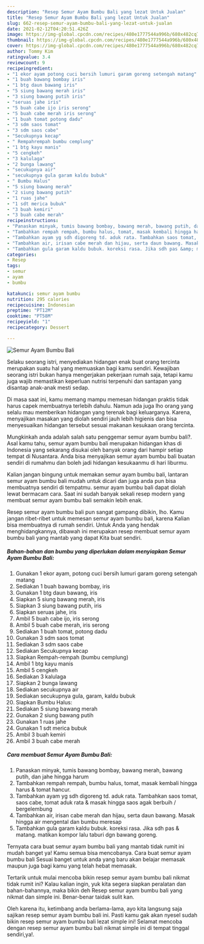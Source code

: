 ```yaml
---
description: "Resep Semur Ayam Bumbu Bali yang lezat Untuk Jualan"
title: "Resep Semur Ayam Bumbu Bali yang lezat Untuk Jualan"
slug: 662-resep-semur-ayam-bumbu-bali-yang-lezat-untuk-jualan
date: 2021-02-12T04:20:51.426Z
image: https://img-global.cpcdn.com/recipes/480e1777544a996b/680x482cq70/semur-ayam-bumbu-bali-foto-resep-utama.jpg
thumbnail: https://img-global.cpcdn.com/recipes/480e1777544a996b/680x482cq70/semur-ayam-bumbu-bali-foto-resep-utama.jpg
cover: https://img-global.cpcdn.com/recipes/480e1777544a996b/680x482cq70/semur-ayam-bumbu-bali-foto-resep-utama.jpg
author: Tommy Kim
ratingvalue: 3.4
reviewcount: 9
recipeingredient:
- "1 ekor ayam potong cuci bersih lumuri garam goreng setengah matang"
- "1 buah bawang bombay iris"
- "1 btg daun bawang iris"
- "5 siung bawang merah iris"
- "3 siung bawang putih iris"
- "seruas jahe iris"
- "5 buah cabe ijo iris serong"
- "5 buah cabe merah iris serong"
- "1 buah tomat potong dadu"
- "3 sdm saos tomat"
- "3 sdm saos cabe"
- "Secukupnya kecap"
- " Rempahrempah bumbu cemplung"
- "1 btg kayu manis"
- "5 cengkeh"
- "3 kalulaga"
- "2 bunga lawang"
- "secukupnya air"
- "secukupnya gula garam kaldu bubuk"
- " Bumbu Halus"
- "5 siung bawang merah"
- "2 siung bawang putih"
- "1 ruas jahe"
- "1 sdt merica bubuk"
- "3 buah kemiri"
- "3 buah cabe merah"
recipeinstructions:
- "Panaskan minyak, tumis bawang bombay, bawang merah, bawang putih, dan jahe hingga harum"
- "Tambahkan rempah rempah, bumbu halus, tomat, masak kembali hingga harus &amp; tomat hancur."
- "Tambahkan ayam yg sdh digoreng td. aduk rata. Tambahkan saos tomat, saos cabe, tomat aduk rata &amp; masak hingga saos agak berbuih / bergelembung"
- "Tambahkan air, irisan cabe merah dan hijau, serta daun bawang. Masak hingga air mengental dan bumbu meresap"
- "Tambahkan gula garam kaldu bubuk. koreksi rasa. Jika sdh pas &amp; matang. matikan kompor lalu taburi dgn bawang goreng."
categories:
- Resep
tags:
- semur
- ayam
- bumbu

katakunci: semur ayam bumbu 
nutrition: 295 calories
recipecuisine: Indonesian
preptime: "PT12M"
cooktime: "PT58M"
recipeyield: "1"
recipecategory: Dessert

---
```



![Semur Ayam Bumbu Bali](https://img-global.cpcdn.com/recipes/480e1777544a996b/680x482cq70/semur-ayam-bumbu-bali-foto-resep-utama.jpg)

Selaku seorang istri, menyediakan hidangan enak buat orang tercinta merupakan suatu hal yang memuaskan bagi kamu sendiri. Kewajiban seorang istri bukan hanya mengerjakan pekerjaan rumah saja, tetapi kamu juga wajib memastikan keperluan nutrisi terpenuhi dan santapan yang disantap anak-anak mesti sedap.

Di masa  saat ini, kamu memang mampu memesan hidangan praktis tidak harus capek membuatnya terlebih dahulu. Namun ada juga lho orang yang selalu mau memberikan hidangan yang terenak bagi keluarganya. Karena, menyajikan masakan yang diolah sendiri jauh lebih higienis dan bisa menyesuaikan hidangan tersebut sesuai makanan kesukaan orang tercinta. 



Mungkinkah anda adalah salah satu penggemar semur ayam bumbu bali?. Asal kamu tahu, semur ayam bumbu bali merupakan hidangan khas di Indonesia yang sekarang disukai oleh banyak orang dari hampir setiap tempat di Nusantara. Anda bisa menyajikan semur ayam bumbu bali buatan sendiri di rumahmu dan boleh jadi hidangan kesukaanmu di hari liburmu.

Kalian jangan bingung untuk memakan semur ayam bumbu bali, lantaran semur ayam bumbu bali mudah untuk dicari dan juga anda pun bisa membuatnya sendiri di tempatmu. semur ayam bumbu bali dapat diolah lewat bermacam cara. Saat ini sudah banyak sekali resep modern yang membuat semur ayam bumbu bali semakin lebih enak.

Resep semur ayam bumbu bali pun sangat gampang dibikin, lho. Kamu jangan ribet-ribet untuk memesan semur ayam bumbu bali, karena Kalian bisa membuatnya di rumah sendiri. Untuk Anda yang hendak menghidangkannya, dibawah ini merupakan resep membuat semur ayam bumbu bali yang mantab yang dapat Kita buat sendiri.

<!--inarticleads1-->

##### Bahan-bahan dan bumbu yang diperlukan dalam menyiapkan Semur Ayam Bumbu Bali:

1. Gunakan 1 ekor ayam, potong cuci bersih lumuri garam goreng setengah matang
1. Sediakan 1 buah bawang bombay, iris
1. Gunakan 1 btg daun bawang, iris
1. Siapkan 5 siung bawang merah, iris
1. Siapkan 3 siung bawang putih, iris
1. Siapkan seruas jahe, iris
1. Ambil 5 buah cabe ijo, iris serong
1. Ambil 5 buah cabe merah, iris serong
1. Sediakan 1 buah tomat, potong dadu
1. Gunakan 3 sdm saos tomat
1. Sediakan 3 sdm saos cabe
1. Sediakan Secukupnya kecap
1. Siapkan  Rempah-rempah (bumbu cemplung)
1. Ambil 1 btg kayu manis
1. Ambil 5 cengkeh
1. Sediakan 3 kalulaga
1. Siapkan 2 bunga lawang
1. Sediakan secukupnya air
1. Sediakan secukupnya gula, garam, kaldu bubuk
1. Siapkan  Bumbu Halus:
1. Sediakan 5 siung bawang merah
1. Gunakan 2 siung bawang putih
1. Gunakan 1 ruas jahe
1. Gunakan 1 sdt merica bubuk
1. Ambil 3 buah kemiri
1. Ambil 3 buah cabe merah




<!--inarticleads2-->

##### Cara membuat Semur Ayam Bumbu Bali:

1. Panaskan minyak, tumis bawang bombay, bawang merah, bawang putih, dan jahe hingga harum
1. Tambahkan rempah rempah, bumbu halus, tomat, masak kembali hingga harus &amp; tomat hancur.
1. Tambahkan ayam yg sdh digoreng td. aduk rata. Tambahkan saos tomat, saos cabe, tomat aduk rata &amp; masak hingga saos agak berbuih / bergelembung
1. Tambahkan air, irisan cabe merah dan hijau, serta daun bawang. Masak hingga air mengental dan bumbu meresap
1. Tambahkan gula garam kaldu bubuk. koreksi rasa. Jika sdh pas &amp; matang. matikan kompor lalu taburi dgn bawang goreng.




Ternyata cara buat semur ayam bumbu bali yang mantab tidak rumit ini mudah banget ya! Kamu semua bisa mencobanya. Cara buat semur ayam bumbu bali Sesuai banget untuk anda yang baru akan belajar memasak maupun juga bagi kamu yang telah hebat memasak.

Tertarik untuk mulai mencoba bikin resep semur ayam bumbu bali nikmat tidak rumit ini? Kalau kalian ingin, yuk kita segera siapkan peralatan dan bahan-bahannya, maka bikin deh Resep semur ayam bumbu bali yang nikmat dan simple ini. Benar-benar taidak sulit kan. 

Oleh karena itu, ketimbang anda berlama-lama, ayo kita langsung saja sajikan resep semur ayam bumbu bali ini. Pasti kamu gak akan nyesel sudah bikin resep semur ayam bumbu bali lezat simple ini! Selamat mencoba dengan resep semur ayam bumbu bali nikmat simple ini di tempat tinggal sendiri,ya!.

